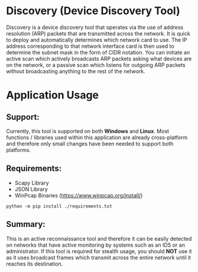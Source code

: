 # Discovery (Device Discovery Tool)
Discovery is a device discovery tool that operates via the use of address resolution (ARP) packets that are transmitted across the network. It is quick to deploy and automatically determines which network card to use. The IP address corresponding to that network interface card is then used to determine the subnet mask in the form of CIDR notation. You can initiate an active scan which actively broadcasts ARP packets asking what devices are on the network, or a passive scan which listens for outgoing ARP packets without broadcasting anything to the rest of the network.
# Application Usage
## Support:
Currently, this tool is supported on both **Windows** and **Linux**. Most functions / libraries used within this application are already cross-platform and therefore only small changes have been needed to support both platforms.
## Requirements:
- Scapy Library
- JSON Library
- WinPcap Binaries (https://www.winpcap.org/install/)
```
python -m pip install ./requirements.txt
```
## Summary:
This is an active reconnaissance tool and therefore it can be easily detected on networks that have active monitoring by systems such as an IDS or an administrator. If this tool is required for stealth usage, you should **NOT** use it as it uses broadcast frames which transmit across the entire network until it reaches its destination.
